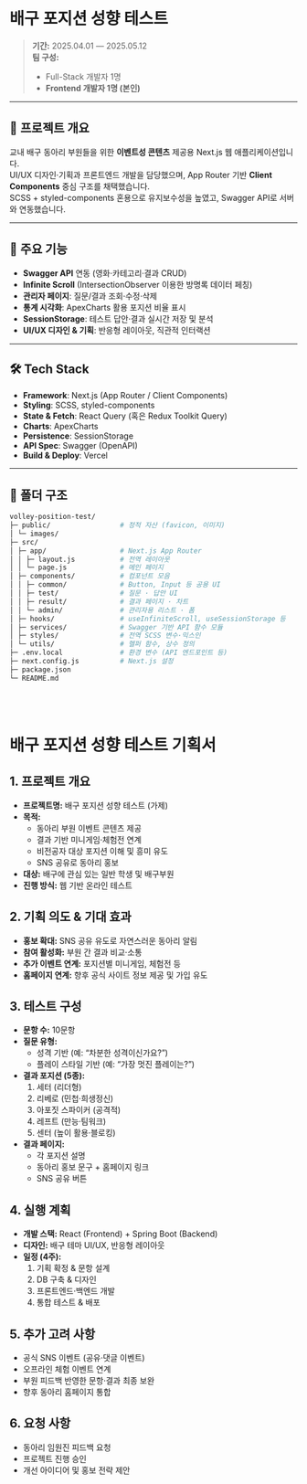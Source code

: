 # 배구 포지션 성향 테스트

> **기간:** 2025.04.01 ― 2025.05.12  
> **팀 구성:**  
> - Full-Stack 개발자 1명  
> - **Frontend 개발자 1명 (본인)**  

---

## 🚀 프로젝트 개요
교내 배구 동아리 부원들을 위한 **이벤트성 콘텐츠** 제공용 Next.js 웹 애플리케이션입니다.  
UI/UX 디자인·기획과 프론트엔드 개발을 담당했으며, App Router 기반 **Client Components** 중심 구조를 채택했습니다.  
SCSS + styled-components 혼용으로 유지보수성을 높였고, Swagger API로 서버와 연동했습니다.

---

## 🎯 주요 기능
- **Swagger API** 연동 (영화·카테고리·결과 CRUD)  
- **Infinite Scroll** (IntersectionObserver 이용한 방명록 데이터 페칭)  
- **관리자 페이지**: 질문/결과 조회·수정·삭제  
- **통계 시각화**: ApexCharts 활용 포지션 비율 표시  
- **SessionStorage**: 테스트 답안·결과 실시간 저장 및 분석  
- **UI/UX 디자인 & 기획**: 반응형 레이아웃, 직관적 인터랙션  

---

## 🛠 Tech Stack
- **Framework**: Next.js (App Router / Client Components)  
- **Styling**: SCSS, styled-components  
- **State & Fetch**: React Query (혹은 Redux Toolkit Query)  
- **Charts**: ApexCharts  
- **Persistence**: SessionStorage  
- **API Spec**: Swagger (OpenAPI)  
- **Build & Deploy**: Vercel  

---

## 📂 폴더 구조
```bash
volley-position-test/
├─ public/                 # 정적 자산 (favicon, 이미지)
│ └─ images/       
├─ src/    
│ ├─ app/                  # Next.js App Router
│ │ ├─ layout.js           # 전역 레이아웃
│ │ └─ page.js             # 메인 페이지
│ ├─ components/           # 컴포넌트 모음
│ │ ├─ common/             # Button, Input 등 공용 UI
│ │ ├─ test/               # 질문 · 답안 UI
│ │ ├─ result/             # 결과 페이지 · 차트
│ │ └─ admin/              # 관리자용 리스트 · 폼
│ ├─ hooks/                # useInfiniteScroll, useSessionStorage 등
│ ├─ services/             # Swagger 기반 API 함수 모듈
│ ├─ styles/               # 전역 SCSS 변수·믹스인
│ └─ utils/                # 헬퍼 함수, 상수 정의
├─ .env.local              # 환경 변수 (API 엔드포인트 등)
├─ next.config.js          # Next.js 설정
├─ package.json
└─ README.md
```

</br>
</br>

# 배구 포지션 성향 테스트 기획서

## 1. 프로젝트 개요
- **프로젝트명:** 배구 포지션 성향 테스트 (가제)  
- **목적:**  
  - 동아리 부원 이벤트 콘텐츠 제공  
  - 결과 기반 미니게임·체험전 연계  
  - 비전공자 대상 포지션 이해 및 흥미 유도  
  - SNS 공유로 동아리 홍보  
- **대상:** 배구에 관심 있는 일반 학생 및 배구부원  
- **진행 방식:** 웹 기반 온라인 테스트  

## 2. 기획 의도 & 기대 효과
- **홍보 확대:** SNS 공유 유도로 자연스러운 동아리 알림  
- **참여 활성화:** 부원 간 결과 비교·소통  
- **추가 이벤트 연계:** 포지션별 미니게임, 체험전 등  
- **홈페이지 연계:** 향후 공식 사이트 정보 제공 및 가입 유도  

## 3. 테스트 구성
- **문항 수:** 10문항  
- **질문 유형:**  
  - 성격 기반 (예: “차분한 성격이신가요?”)  
  - 플레이 스타일 기반 (예: “가장 멋진 플레이는?”)  
- **결과 포지션 (5종):**  
  1. 세터 (리더형)  
  2. 리베로 (민첩·희생정신)  
  3. 아포짓 스파이커 (공격적)  
  4. 레프트 (만능·팀워크)  
  5. 센터 (높이 활용·블로킹)  
- **결과 페이지:**  
  - 각 포지션 설명  
  - 동아리 홍보 문구 + 홈페이지 링크  
  - SNS 공유 버튼  

## 4. 실행 계획
- **개발 스택:** React (Frontend) + Spring Boot (Backend)  
- **디자인:** 배구 테마 UI/UX, 반응형 레이아웃  
- **일정 (4주):**  
  1. 기획 확정 & 문항 설계  
  2. DB 구축 & 디자인  
  3. 프론트엔드·백엔드 개발  
  4. 통합 테스트 & 배포  

## 5. 추가 고려 사항
- 공식 SNS 이벤트 (공유·댓글 이벤트)  
- 오프라인 체험 이벤트 연계  
- 부원 피드백 반영한 문항·결과 최종 보완  
- 향후 동아리 홈페이지 통합  

## 6. 요청 사항
- 동아리 임원진 피드백 요청  
- 프로젝트 진행 승인  
- 개선 아이디어 및 홍보 전략 제안  
